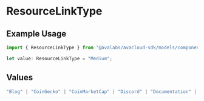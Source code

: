 # ResourceLinkType

## Example Usage

```typescript
import { ResourceLinkType } from "@avalabs/avacloud-sdk/models/components";

let value: ResourceLinkType = "Medium";
```

## Values

```typescript
"Blog" | "CoinGecko" | "CoinMarketCap" | "Discord" | "Documentation" | "Facebook" | "Github" | "Instagram" | "LinkedIn" | "Medium" | "Reddit" | "Support" | "Telegram" | "TikTok" | "Twitter" | "Website" | "Whitepaper" | "Youtube"
```